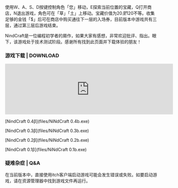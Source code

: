 使用W、A、S、D按键控制角色「您」移动，E探索当前位置的宝藏，Q打开商店，N退出游戏，角色可在「草」「土」上移动。宝藏价值为20$至120$不等。收集足够的金钱「$」后可在商店中购买通往下一层的入场券，目前版本中游戏共有三层，通过第三层后游戏结束。

NindCraft是一位编程初学者的屑作，如果大家有感想，非常欢迎批评、指出。眼下，该游戏处于技术测试阶段。感谢所有找到此页面并下载体验的朋友！  

### 游戏下载 | DOWNLOAD

<iframe frameborder="0" src="https://itch.io/embed/1136842?bg_color=353535&amp;fg_color=dbdbdb&amp;link_color=4b4b4b&amp;border_color=333333" width="552" height="167"><a href="https://xnye.itch.io/nc">NindCraft by Xnye</a></iframe>

[NindCraft 0.4β](files/NiNdCraft 0.4b.exe)

[NindCraft 0.3β](files/NiNdCraft 0.3b.exe)

[NindCraft 0.2β](files/NiNdCraft 0.2b.exe)

[NindCraft 0.1β](files/NiNdCraft 0.1b.exe)

### 疑难杂症 | Q&A

在当前版本中，直接使用itch客户端启动游戏可能会发生错误或失败。如要启动游戏，请在资源管理器中找到游戏文件再运行。
